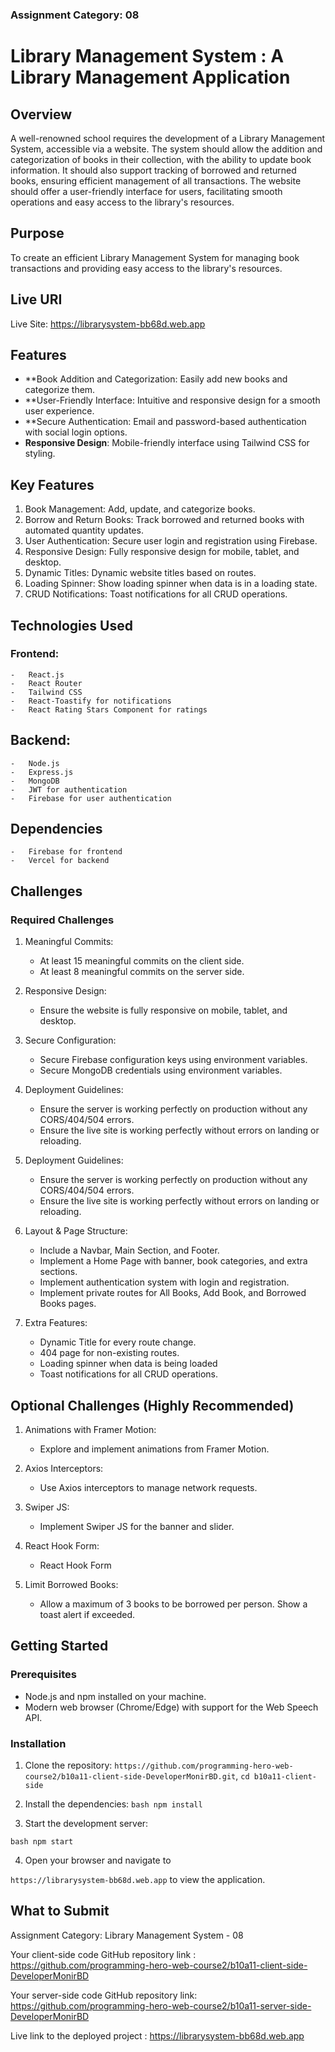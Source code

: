 ### Assignment Category: 08

# Library Management System : A Library Management Application

## Overview

A well-renowned school requires the development of a Library Management System, accessible via a website. The system should allow the addition and categorization of books in their collection, with the
ability to update book information. It should also support tracking of borrowed and returned books, ensuring efficient management of all transactions. The website should offer a user-friendly
interface for users, facilitating smooth operations and easy access to the library's resources.

## Purpose

To create an efficient Library Management System for managing book transactions and providing easy access to the library's resources.

## Live URI

Live Site: https://librarysystem-bb68d.web.app

## Features

-   \*\*Book Addition and Categorization: Easily add new books and categorize them.
-   \*\*User-Friendly Interface: Intuitive and responsive design for a smooth user experience.
-   \*\*Secure Authentication: Email and password-based authentication with social login options.
-   **Responsive Design**: Mobile-friendly interface using Tailwind CSS for styling.

## Key Features

   1. Book Management: Add, update, and categorize books.
   2. Borrow and Return Books: Track borrowed and returned books with automated quantity updates.
   3. User Authentication: Secure user login and registration using Firebase.
   4. Responsive Design: Fully responsive design for mobile, tablet, and desktop.
   5. Dynamic Titles: Dynamic website titles based on routes.
   6. Loading Spinner: Show loading spinner when data is in a loading state.
   7. CRUD Notifications: Toast notifications for all CRUD operations.

   ## Technologies Used

   ### Frontend:
    -   React.js
    -   React Router
    -   Tailwind CSS
    -   React-Toastify for notifications
    -   React Rating Stars Component for ratings

   ## Backend:
    -   Node.js
    -   Express.js
    -   MongoDB
    -   JWT for authentication
    -   Firebase for user authentication

## Dependencies
    -   Firebase for frontend
    -   Vercel for backend


## Challenges

### Required Challenges
1. Meaningful Commits:
    -   At least 15 meaningful commits on the client side.
    -   At least 8 meaningful commits on the server side.

2. Responsive Design:
    -   Ensure the website is fully responsive on mobile, tablet, and desktop.

3. Secure Configuration:
    -   Secure Firebase configuration keys using environment variables.
    -   Secure MongoDB credentials using environment variables.

3. Deployment Guidelines:
    -   Ensure the server is working perfectly on production without any CORS/404/504 errors.
    -   Ensure the live site is working perfectly without errors on landing or reloading.

4. Deployment Guidelines:
    -   Ensure the server is working perfectly on production without any CORS/404/504 errors.
    -   Ensure the live site is working perfectly without errors on landing or reloading.

5. Layout & Page Structure:
    -   Include a Navbar, Main Section, and Footer.
    -   Implement a Home Page with banner, book categories, and extra sections.
    -   Implement authentication system with login and registration.
    -   Implement private routes for All Books, Add Book, and Borrowed Books pages.

6. Extra Features:
    -   Dynamic Title for every route change.
    -   404 page for non-existing routes.
    -   Loading spinner when data is being loaded
    -   Toast notifications for all CRUD operations.

## Optional Challenges (Highly Recommended)
1. Animations with Framer Motion: 
    -   Explore and implement animations from Framer Motion.

2. Axios Interceptors: 
    -   Use Axios interceptors to manage network requests.

3. Swiper JS: 
    -   Implement Swiper JS for the banner and slider.

4. React Hook Form: 
    -   React Hook Form

5. Limit Borrowed Books:   
    -   Allow a maximum of 3 books to be borrowed per person. Show a toast alert if exceeded.

## Getting Started

### Prerequisites

-   Node.js and npm installed on your machine.
-   Modern web browser (Chrome/Edge) with support for the Web Speech API.

### Installation

1. Clone the repository: `https://github.com/programming-hero-web-course2/b10a11-client-side-DeveloperMonirBD.git`, `cd b10a11-client-side`

2. Install the dependencies: `bash npm install `

3. Start the development server:

`bash npm start `

4. Open your browser and navigate to

`https://librarysystem-bb68d.web.app` to view the application.

## What to Submit

Assignment Category: Library Management System - 08

Your client-side code GitHub repository link : https://github.com/programming-hero-web-course2/b10a11-client-side-DeveloperMonirBD

Your server-side code GitHub repository link: https://github.com/programming-hero-web-course2/b10a11-server-side-DeveloperMonirBD

Live link to the deployed project : https://librarysystem-bb68d.web.app

